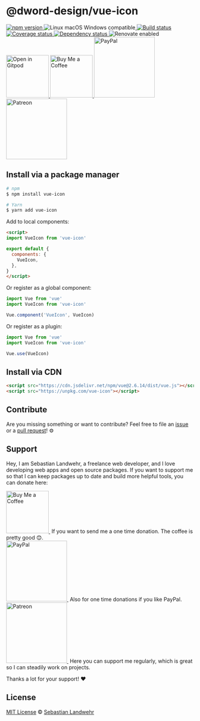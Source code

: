 <!-- TITLE/ -->
# @dword-design/vue-icon
<!-- /TITLE -->

<!-- BADGES/ -->
  <p>
    <a href="https://npmjs.org/package/@dword-design/vue-icon">
      <img
        src="https://img.shields.io/npm/v/@dword-design/vue-icon.svg"
        alt="npm version"
      >
    </a><img src="https://img.shields.io/badge/os-linux%20%7C%C2%A0macos%20%7C%C2%A0windows-blue" alt="Linux macOS Windows compatible"><a href="https://github.com/dword-design/vue-icon/actions">
      <img
        src="https://github.com/dword-design/vue-icon/workflows/build/badge.svg"
        alt="Build status"
      >
    </a><a href="https://codecov.io/gh/dword-design/vue-icon">
      <img
        src="https://codecov.io/gh/dword-design/vue-icon/branch/master/graph/badge.svg"
        alt="Coverage status"
      >
    </a><a href="https://david-dm.org/dword-design/vue-icon">
      <img src="https://img.shields.io/david/dword-design/vue-icon" alt="Dependency status">
    </a><img src="https://img.shields.io/badge/renovate-enabled-brightgreen" alt="Renovate enabled"><br/><a href="https://gitpod.io/#https://github.com/dword-design/vue-icon">
      <img
        src="https://gitpod.io/button/open-in-gitpod.svg"
        alt="Open in Gitpod"
        width="114"
      >
    </a><a href="https://www.buymeacoffee.com/dword">
      <img
        src="https://www.buymeacoffee.com/assets/img/guidelines/download-assets-sm-2.svg"
        alt="Buy Me a Coffee"
        width="114"
      >
    </a><a href="https://paypal.me/SebastianLandwehr">
      <img
        src="https://sebastianlandwehr.com/images/paypal.svg"
        alt="PayPal"
        width="163"
      >
    </a><a href="https://www.patreon.com/dworddesign">
      <img
        src="https://sebastianlandwehr.com/images/patreon.svg"
        alt="Patreon"
        width="163"
      >
    </a>
</p>
<!-- /BADGES -->

<!-- DESCRIPTION/ -->

<!-- /DESCRIPTION -->

<!-- INSTALL/ -->
## Install via a package manager

```bash
# npm
$ npm install vue-icon

# Yarn
$ yarn add vue-icon
```

Add to local components:

```html
<script>
import VueIcon from 'vue-icon'

export default {
  components: {
    VueIcon,
  },
}
</script>
```

Or register as a global component:

```js
import Vue from 'vue'
import VueIcon from 'vue-icon'

Vue.component('VueIcon', VueIcon)
```

Or register as a plugin:

```js
import Vue from 'vue'
import VueIcon from 'vue-icon'

Vue.use(VueIcon)
```

## Install via CDN

```html
<script src="https://cdn.jsdelivr.net/npm/vue@2.6.14/dist/vue.js"></script>
<script src="https://unpkg.com/vue-icon"></script>
```
<!-- /INSTALL -->

<!-- LICENSE/ -->
## Contribute

Are you missing something or want to contribute? Feel free to file an [issue](https://github.com/dword-design/vue-icon/issues) or a [pull request](https://github.com/dword-design/vue-icon/pulls)! ⚙️

## Support

Hey, I am Sebastian Landwehr, a freelance web developer, and I love developing web apps and open source packages. If you want to support me so that I can keep packages up to date and build more helpful tools, you can donate here:

<p>
  <a href="https://www.buymeacoffee.com/dword">
    <img
      src="https://www.buymeacoffee.com/assets/img/guidelines/download-assets-sm-2.svg"
      alt="Buy Me a Coffee"
      width="114"
    >
  </a>&nbsp;If you want to send me a one time donation. The coffee is pretty good 😊.<br/>
  <a href="https://paypal.me/SebastianLandwehr">
    <img
      src="https://sebastianlandwehr.com/images/paypal.svg"
      alt="PayPal"
      width="163"
    >
  </a>&nbsp;Also for one time donations if you like PayPal.<br/>
  <a href="https://www.patreon.com/dworddesign">
    <img
      src="https://sebastianlandwehr.com/images/patreon.svg"
      alt="Patreon"
      width="163"
    >
  </a>&nbsp;Here you can support me regularly, which is great so I can steadily work on projects.
</p>

Thanks a lot for your support! ❤️

## License

[MIT License](https://opensource.org/licenses/MIT) © [Sebastian Landwehr](https://sebastianlandwehr.com)
<!-- /LICENSE -->
